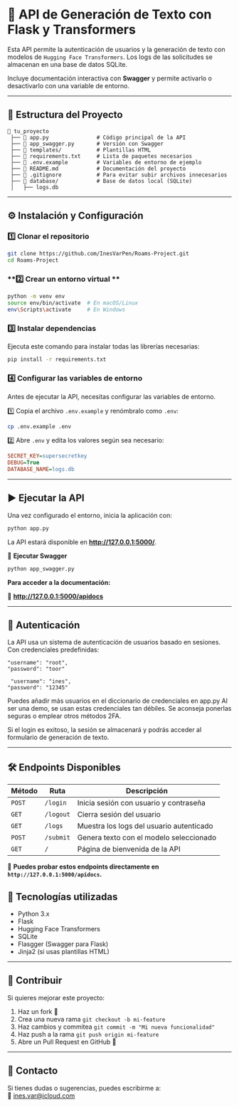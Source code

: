 # 🚀 API de Generación de Texto con Flask y Transformers

Esta API permite la autenticación de usuarios y la generación de texto con modelos de `Hugging Face Transformers`. Los logs de las solicitudes se almacenan en una base de datos SQLite.  

Incluye documentación interactiva con **Swagger** y permite activarlo o desactivarlo con una variable de entorno.

---

## 📂 **Estructura del Proyecto**
```
📁 tu_proyecto  
 ├── 📄 app.py               # Código principal de la API  
 ├── 📄 app_swagger.py       # Versión con Swagger   
 ├── 📂 templates/           # Plantillas HTML  
 ├── 📄 requirements.txt     # Lista de paquetes necesarios  
 ├── 📄 .env.example         # Variables de entorno de ejemplo  
 ├── 📄 README.md            # Documentación del proyecto  
 ├── 📄 .gitignore           # Para evitar subir archivos innecesarios  
 ├── 📂 database/            # Base de datos local (SQLite)  
 │   ├── logs.db             
```

---

## ⚙️ **Instalación y Configuración**
### **1️⃣ Clonar el repositorio**
```bash
git clone https://github.com/InesVarPen/Roams-Project.git
cd Roams-Project
```

### **2️⃣ Crear un entorno virtual **
```bash
python -m venv env
source env/bin/activate  # En macOS/Linux
env\Scripts\activate     # En Windows
```

### **3️⃣ Instalar dependencias**
Ejecuta este comando para instalar todas las librerías necesarias:
```bash
pip install -r requirements.txt
```

### **4️⃣ Configurar las variables de entorno**
Antes de ejecutar la API, necesitas configurar las variables de entorno.

1️⃣ Copia el archivo `.env.example` y renómbralo como `.env`:
```bash
cp .env.example .env
```
2️⃣ Abre `.env` y edita los valores según sea necesario:
```ini
SECRET_KEY=supersecretkey
DEBUG=True
DATABASE_NAME=logs.db
```
---

## ▶️ **Ejecutar la API**
Una vez configurado el entorno, inicia la aplicación con:
```bash
python app.py
```
La API estará disponible en **http://127.0.0.1:5000/**.

📌 **Ejecutar Swagger**
```bash
python app_swagger.py
```
**Para acceder a la documentación:**  

🔗 **http://127.0.0.1:5000/apidocs**

---

## 🔐 **Autenticación**
La API usa un sistema de autenticación de usuarios basado en sesiones.  
Con credenciales predefinidas:

    "username": "root",
    "password": "toor"

     "username": "ines",
    "password": "12345"

Puedes añadir más usuarios en el diccionario de credenciales en app.py
Al ser una demo, se usan estas credenciales tan débiles. Se aconseja ponerlas seguras o emplear otros métodos 2FA.

Si el login es exitoso, la sesión se almacenará y podrás acceder al formulario de generación de texto.

---

## 🛠 **Endpoints Disponibles**
| Método | Ruta          | Descripción |
|--------|--------------|-------------|
| `POST` | `/login`     | Inicia sesión con usuario y contraseña |
| `GET`  | `/logout`    | Cierra sesión del usuario |
| `GET`  | `/logs`      | Muestra los logs del usuario autenticado |
| `POST` | `/submit`    | Genera texto con el modelo seleccionado |
| `GET`  | `/`          | Página de bienvenida de la API |

📌 **Puedes probar estos endpoints directamente en `http://127.0.0.1:5000/apidocs`.**


## 📝 **Tecnologías utilizadas**
- Python 3.x
- Flask
- Hugging Face Transformers
- SQLite
- Flasgger (Swagger para Flask)
- Jinja2 (si usas plantillas HTML)

---

## 🚀 **Contribuir**
Si quieres mejorar este proyecto:
1. Haz un fork 🍴
2. Crea una nueva rama `git checkout -b mi-feature`
3. Haz cambios y commitea `git commit -m "Mi nueva funcionalidad"`
4. Haz push a la rama `git push origin mi-feature`
5. Abre un Pull Request en GitHub 🚀

---

## 📩 **Contacto**
Si tienes dudas o sugerencias, puedes escribirme a:  
📧 [ines.var@icloud.com](mailto:ines.var@icloud.com)  



